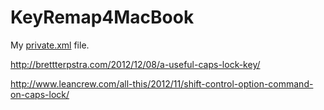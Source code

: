 KeyRemap4MacBook
================

My [private.xml](https://raw.github.com/tjluoma/KeyRemap4MacBook/master/private.xml) file.

<http://brettterpstra.com/2012/12/08/a-useful-caps-lock-key/>

<http://www.leancrew.com/all-this/2012/11/shift-control-option-command-on-caps-lock/>

